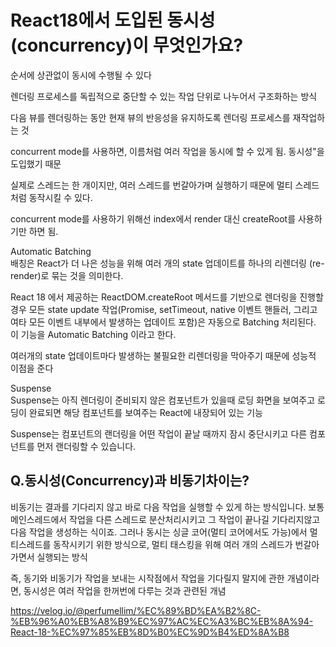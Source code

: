# React18에서 도입된 동시성(concurrency)이 무엇인가요?

순서에 상관없이 동시에 수행될 수 있다

렌더링 프로세스를 독립적으로 중단할 수 있는 작업 단위로 나누어서 구조화하는 방식

다음 뷰를 렌더링하는 동안 현재 뷰의 반응성을 유지하도록 렌더링 프로세스를 재작업하는 것

concurrent mode를 사용하면, 이름처럼 여러 작업을 동시에 할 수 있게 됨.
동시성"을 도입했기 때문

실제로 스레드는 한 개이지만, 여러 스레드를 번갈아가며 실행하기 때문에 멀티 스레드처럼 동작시킬 수 있다.

concurrent mode를 사용하기 위해선 index에서 render 대신 createRoot를 사용하기만 하면 됨.

 Automatic Batching  
배칭은 React가 더 나은 성능을 위해 여러 개의 state 업데이트를 하나의 리렌더링 (re-render)로 묶는 것을 의미한다.  

 React 18 에서 제공하는 ReactDOM.createRoot 메서드를 기반으로 렌더링을 진행할 경우 모든 state update 작업(Promise, setTimeout, native 이벤트 핸들러, 그리고 여타 모든 이벤트 내부에서 발생하는 업데이트 포함)은 자동으로 Batching 처리된다. 이 기능을 Automatic Batching 이라고 한다.

 여러개의 state 업데이트마다 발생하는 불필요한 리렌더링을 막아주기 때문에 성능적 이점을 준다

 
 
 Suspense  
Suspense는 아직 렌더링이 준비되지 않은 컴포넌트가 있을때 로딩 화면을 보여주고 로딩이 완료되면 해당 컴포넌트를 보여주는 React에 내장되어 있는 기능

Suspense는 컴포넌트의 랜더링을 어떤 작업이 끝날 때까지 잠시 중단시키고 다른 컴포넌트를 먼저 랜더링할 수 있습니다.  

## Q.동시성(Concurrency)과 비동기차이는?

비동기는 결과를 기다리지 않고 바로 다음 작업을 실행할 수 있게 하는 방식입니다. 보통 메인스레드에서 작업을 다른 스레드로 분산처리시키고 그 작업이 끝나길 기다리지않고 다음 작업을 생성하는 식이죠. 그러나 동시는 싱글 코어(멀티 코어에서도 가능)에서 멀티스레드를 동작시키기 위한 방식으로, 멀티 태스킹을 위해 여러 개의 스레드가 번갈아 가면서 실행되는 방식

즉, 동기와 비동기가 작업을 보내는 시작점에서 작업을 기다릴지 말지에 관한 개념이라면, 동시성은 여러 작업을 한꺼번에 다루는 것과 관련된 개념

https://velog.io/@perfumellim/%EC%89%BD%EA%B2%8C-%EB%96%A0%EB%A8%B9%EC%97%AC%EC%A3%BC%EB%8A%94-React-18-%EC%97%85%EB%8D%B0%EC%9D%B4%ED%8A%B8


